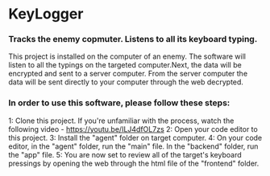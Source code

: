 # KeyLogger
### Tracks the enemy copmuter. Listens to all its keyboard typing.  

This project is installed on the computer of an enemy. The software will listen to all the typings on the targeted computer.Next, the data will be encrypted and sent to a server computer.
From the server computer the data will be sent directly to your computer through the web decrypted.

### In order to use this software, please follow these steps:

1: Clone this project. If you're unfamiliar with the process, watch the following video - https://youtu.be/ILJ4dfOL7zs
2: Open your code editor to this project.
3: Install the "agent" folder on target computer.
4: On your code editor, in the "agent" folder, run the "main" file. In the "backend" folder, run the "app" file.
5: You are now set to review all of the target's keyboard pressings by opening the web through the html file of the "frontend" folder.

